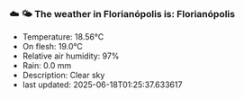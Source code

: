 ### ☁️ 🌤️  The weather in Florianópolis is: Florianópolis

- Temperature: 18.56°C
- On flesh: 19.0°C
- Relative air humidity: 97%
- Rain: 0.0 mm
- Description: Clear sky
- last updated: 2025-06-18T01:25:37.633617
